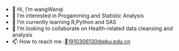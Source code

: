 - 👋 Hi, I’m wangWanqi
- 👀 I’m interested in Progamming and Statistic Analysis
- 🌱 I’m currently learning R,Python and SAS
- 💞️ I’m looking to collaborate on Health-related data cleansing and analysis
- 📫 How to reach me :📧1910306130@pku.edu.cn

<!---
AngryWanqiWang/AngryWanqiWang is a ✨ special ✨ repository because its `README.md` (this file) appears on your GitHub profile.
You can click the Preview link to take a look at your changes.
--->
